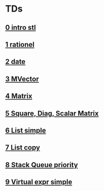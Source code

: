# TDs

## [0 intro stl](./0_intro_stl)

## [1 rationel](./1_rat)

## [2 date](./2_date)

## [3 MVector](./3_MVector)

## [4 Matrix](./4_Matrix)

## [5 Square, Diag, Scalar Matrix](./5_Square_Diag_Scalar_Matrix)

## [6 List simple](./6_List_simple)

## [7 List copy](./7_List_copy)

## [8 Stack Queue priority](./8_Stack_Queue_Priority)

## [9 Virtual expr simple](./9_virtual_expr_simple)
